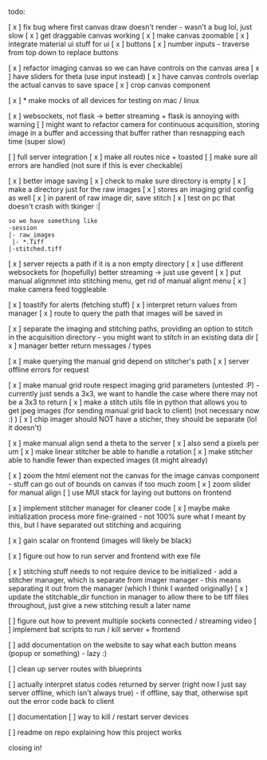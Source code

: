 todo:

[ x ] fix bug where first canvas draw doesn't render
    - wasn't a bug lol, just slow
[ x ] get draggable canvas working
[ x ] make canvas zoomable
[ x ] integrate material ui stuff for ui
    [ x ] buttons
    [ x ] number inputs
    - traverse from top down to replace buttons

[ x ] refactor imaging canvas so we can have controls on the canvas area
[ x ] have sliders for theta (use input instead)
[ x ] have canvas controls overlap the actual canvas to save space
[ x ] crop canvas component


[ x ] * make mocks of all devices for testing on mac / linux

[ x ] websockets, not flask -> better streaming + flask is annoying with warning
    [ ] might want to refactor camera for continuous acquisition, storing image in a buffer and 
        accessing that buffer rather than resnapping each time (super slow)

[ ] full server integration
    [ x ] make all routes nice + toasted
    [ ] make sure all errors are handled (not sure if this is ever checkable)

[ x ] better image saving
    [ x ] check to make sure directory is empty
    [ x ] make a directory just for the raw images
        [ x ] stores an imaging grid config as well
    [ x ] in parent of raw image dir, save stitch
    [ x ] test on pc that doesn't crash with tkinger :|

    so we have something like 
    -session
    |- raw_images
     |- *.Tiff
    |-stitched.tiff

[ x ] server rejects a path if it is a non empty directory
[ x ] use different websockets for (hopefully) better streaming -> just use gevent
[ x ] put manual alignmnet into stitching menu, get rid of manual alignt menu
[ x ] make camera feed toggleable

[ x ] toastify for alerts (fetching stuff)
[ x ] interpret return values from manager
[ x ] route to query the path that images will be saved in

[ x ] separate the imaging and stitching paths, providing an option to stitch in the acquisition directory
    - you might want to stitch in an existing data dir
[ x ] manager better return messages / types

[ x ] make querying the manual grid depend on stitcher's path
[ x ] server offline errors for request

[ x ] make manual grid route respect imaging grid parameters (untested :P)
    - currently just sends a 3x3, we want to handle the case where there may not be a 3x3 to return
[ x ] make a stitch utils file in python that allows you to get jpeg images (for sending manual grid back to client) (not necessary now :) )
[ x ] chip imager should NOT have a sticher, they should be separate (lol it doesn't)

[ x ] make manual align send a theta to the server
[ x ] also send a pixels per um
[ x ] make linear stitcher be able to handle a rotation
[ x ] make stitcher able to handle fewer than expected images (it might already)


[ x ] zoom the html element not the canvas for the image canvas component
    - stuff can go out of bounds on canvas if too much zoom
[ x ] zoom slider for manual align
[ ] use MUI stack for laying out buttons on frontend

[ x ] implement stitcher manager for cleaner code
[ x ] maybe make initialization process more fine-grained
    - not 100% sure what I meant by this, but I have separated out stitching and acquiring


[ x ] gain scalar on frontend (images will likely be black)

[ x ] figure out how to run server and frontend with exe file

[ x ] stitching stuff needs to not require device to be initialized
    - add a stitcher manager, which is separate from imager manager
    - this means separating it out from the manager (which I think I wanted originally)
[ x ] update the stitchable_dir function in manager to allow there to be tiff files throughout, just give a new stitching result a later name



[ ] figure out how to prevent multiple sockets connected / streaming video
[ ] implement bat scripts to run / kill server + frontend

[ ] add documentation on the website to say what each button means (popup or something)
    - lazy :)

[ ] clean up server routes with blueprints

[ ] actually interpret status codes returned by server (right now I just say server offline, which isn't always true)
    - if offline, say that, otherwise spit out the error code back to client

[ ] documentation
[ ] way to kill / restart server devices

[ ] readme on repo explaining how this project works

closing in!
